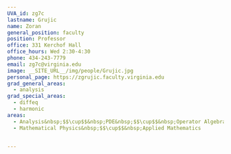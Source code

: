 ```yaml
---
UVA_id: zg7c
lastname: Grujic
name: Zoran
general_position: faculty
position: Professor
office: 331 Kerchof Hall
office_hours: Wed 2:30-4:30
phone: 434-243-7779
email: zg7c@virginia.edu
image: __SITE_URL__/img/people/Grujic.jpg
personal_page: https://zgrujic.faculty.virginia.edu
grad_general_areas:
  - analysis
grad_special_areas:
  - diffeq
  - harmonic
areas:
  - Analysis&nbsp;$$\cup$$&nbsp;PDE&nbsp;$$\cup$$&nbsp;Operator Algebras
  - Mathematical Physics&nbsp;$$\cup$$&nbsp;Applied Mathematics


---
```

